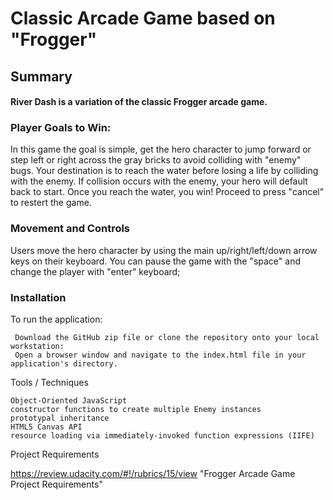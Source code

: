 # Classic Arcade Game based on "Frogger"
## Summary

#### River Dash is a variation of the classic Frogger arcade game.

### Player Goals to Win:

In this game the goal is simple, get the hero character to jump forward or step left or right across the gray bricks to avoid colliding with "enemy" bugs. Your destination is to reach the water before losing a life by colliding with the enemy. If collision occurs with the enemy, your hero will default back to start. Once you reach the water, you win! Proceed to press "cancel" to restert the game.

### Movement and Controls

Users move the hero character by using the main up/right/left/down arrow keys on their keyboard. You can pause the game with the "space" and change the player with "enter" keyboard;

### Installation

To run the application:

     Download the GitHub zip file or clone the repository onto your local workstation:
     Open a browser window and navigate to the index.html file in your application's directory.

Tools / Techniques

    Object-Oriented JavaScript
    constructor functions to create multiple Enemy instances
    prototypal inheritance
    HTML5 Canvas API
    resource loading via immediately-invoked function expressions (IIFE)

Project Requirements

https://review.udacity.com/#!/rubrics/15/view "Frogger Arcade Game Project Requirements"


